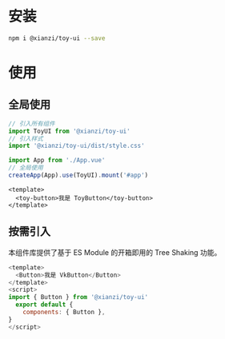 # 安装

```bash
npm i @xianzi/toy-ui --save
```

# 使用

## 全局使用

```js
// 引入所有组件
import ToyUI from '@xianzi/toy-ui'
// 引入样式
import '@xianzi/toy-ui/dist/style.css'

import App from './App.vue'
// 全局使用
createApp(App).use(ToyUI).mount('#app')
```

```vue
<template>
  <toy-button>我是 ToyButton</toy-button>
</template>
```

## 按需引入

本组件库提供了基于 ES Module 的开箱即用的 Tree Shaking 功能。

```js
<template>
  <Button>我是 VkButton</Button>
</template>
<script>
import { Button } from '@xianzi/toy-ui'
  export default {
    components: { Button },
}
</script>
```
